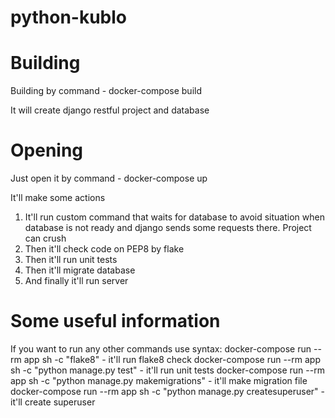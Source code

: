 # python-kublo
# Building

Building by command - docker-compose build

It will create django restful project and database

# Opening

Just open it by command - docker-compose up

It'll make some actions
1. It'll run custom command that waits for database to avoid situation when database is not ready and django sends some requests there. Project can crush
2. Then it'll check code on PEP8 by flake
3. Then it'll run unit tests
4. Then it'll migrate database
5. And finally it'll run server

# Some useful information

If you want to run any other commands use syntax:
docker-compose run --rm app sh -c "flake8" - it'll run flake8 check
docker-compose run --rm app sh -c "python manage.py test" - it'll run unit tests
docker-compose run --rm app sh -c "python manage.py makemigrations" - it'll make migration file
docker-compose run --rm app sh -c "python manage.py createsuperuser" - it'll create superuser

